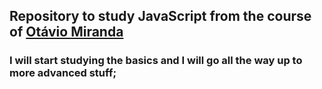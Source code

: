 ## Repository to study JavaScript from the course of [Otávio Miranda](https://www.otaviomiranda.com.br/)
### I will start studying the basics and I will go all the way up to more advanced stuff;
